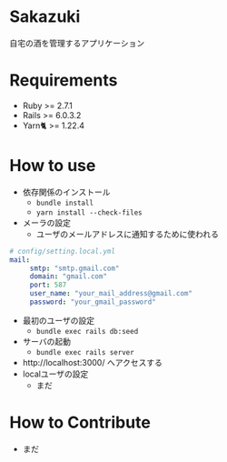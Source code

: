 # Sakazuki

自宅の酒を管理するアプリケーション

# Requirements

- Ruby >= 2.7.1
- Rails >= 6.0.3.2
- Yarn🐈 >= 1.22.4

# How to use

- 依存関係のインストール
    - `bundle install`
    - `yarn install --check-files`
- メーラの設定
    - ユーザのメールアドレスに通知するために使われる
```yaml
# config/setting.local.yml
mail:
     smtp: "smtp.gmail.com"
     domain: "gmail.com"
     port: 587
     user_name: "your_mail_address@gmail.com"
     password: "your_gmail_password"
```
- 最初のユーザの設定
    - `bundle exec rails db:seed`
- サーバの起動
    - `bundle exec rails server`
- http://localhost:3000/ へアクセスする
- localユーザの設定
    - まだ

# How to Contribute

- まだ
